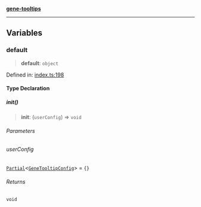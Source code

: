 [**gene-tooltips**](README.md)

***

## Variables

### default

> **default**: `object`

Defined in: [index.ts:198](https://github.com/mattjmeier/gene-tooltips/blob/e3bf189367972d2ad5cf7d85627194c1c8b8a570/src/index.ts#L198)

#### Type Declaration

##### init()

> **init**: (`userConfig`) => `void`

###### Parameters

###### userConfig

[`Partial`](https://www.typescriptlang.org/docs/handbook/utility-types.html#partialtype)\<[`GeneTooltipConfig`](config.md#genetooltipconfig)\> = `{}`

###### Returns

`void`
